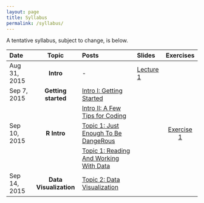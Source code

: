 ```yaml
---
layout: page
title: Syllabus
permalink: /syllabus/
---
```


A tentative syllabus, subject to change, is below.


|Date|Topic|Posts|Slides|Exercises|
|:----|:-----:|:-----|:-----|:-----:|
|Aug 31, 2015| **Intro** | - | [Lecture 1](http://sebastianbarfort.github.io/sds/slides/SDS_lecture1.pdf) |
|Sep 7, 2015| **Getting started** | [Intro I: Getting Started](http://sebastianbarfort.github.io/sds/posts/2015/08/31/getting-started.html) |
|| | [Intro II: A Few Tips for Coding](http://sebastianbarfort.github.io/sds/posts/2015/08/31/intro-to-programming.html) |
|Sep 10, 2015| **R Intro** | [Topic 1: Just Enough To Be DangeRous](http://sebastianbarfort.github.io/sds/posts/2015/09/07/intro-to-R-I.html) | | [Exercise 1](http://sebastianbarfort.github.io/sds/posts/2015/09/11/exercise-1.html)
|| | [Topic 1: Reading And Working With Data](http://sebastianbarfort.github.io/sds/posts/2015/09/10/intro-to-R-II.html) |
|Sep 14, 2015| **Data Visualization** | [Topic 2: Data Visualization](http://sebastianbarfort.github.io/sds/posts/2015/09/14/data-visualization.html) |
